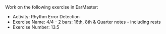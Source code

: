 Work on the following exercise in EarMaster:
- Activity: Rhythm Error Detection
- Exercise Name: 4/4 - 2 bars: 16th, 8th & Quarter notes - including rests
- Exercise Number: 13.5
